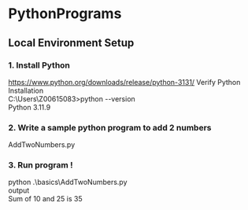 # PythonPrograms

## Local Environment Setup

### 1. Install Python
https://www.python.org/downloads/release/python-3131/
Verify Python Installation <br>
C:\Users\Z00615083>python --version <br>
Python 3.11.9

### 2. Write a sample python program to add 2 numbers
AddTwoNumbers.py

### 3. Run program !
python .\basics\AddTwoNumbers.py <br>
output <br>
Sum of 10 and 25 is 35
